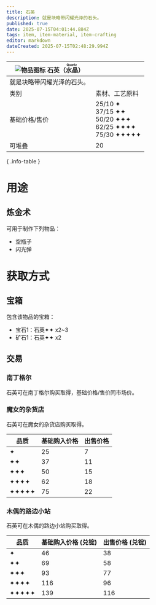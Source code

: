 ```yaml
---
title: 石英
description: 就是块略带闪耀光泽的石头。
published: true
date: 2025-07-15T04:01:44.884Z
tags: item, item-material, item-crafting
editor: markdown
dateCreated: 2025-07-15T02:48:29.994Z
---
```


| <div markdown>![物品图标](/assets/global/items/common_item.png) <span>石英（<ruby lang="ja">水晶<rt>Quartz</rt></ruby>）</span></div>||
| - | - |
| 就是块略带闪耀光泽的石头。 ||
| 类别 | 素材、工艺原料 |
| 基础价格/售价 | 25/10 ✦<br>37/15 ✦✦<br>50/20 ✦✦✦<br>62/25 ✦✦✦✦<br>75/30 ✦✦✦✦✦ |
| 可堆叠 | 20 |
{ .info-table }

# 用途
## 炼金术
可用于制作下列物品：
- 空瓶子
- 闪光弹

# 获取方式
## 宝箱
包含该物品的宝箱：
- 宝石1：石英✦✦ x2~3
- 矿石1：石英✦✦ x2
## 交易

### 南丁格尔
石英可在南丁格尔购买取得，基础价格/售价同市场价。

### 魔女的杂货店

石英可在魔女的杂货店购买取得。

| 品质 | 基础购入价格 | 出售价格 |
| - | - | - |
| ✦ | 25 | 7 |
| ✦✦ | 37 | 11 |
| ✦✦✦ | 50 | 15 |
| ✦✦✦✦ | 62 | 18 |
| ✦✦✦✦✦ | 75 | 22 |


### 木偶的路边小站

石英可在木偶的路边小站购买取得。

| 品质 | 基础购入价格 (兑锭)  | 出售价格 (兑锭)  |
| - | - | - |
| ✦ | 46 | 38 |
| ✦✦ | 69 | 58 |
| ✦✦✦ | 93 | 77 |
| ✦✦✦✦ | 116 | 96 |
| ✦✦✦✦✦ | 139 | 116 |